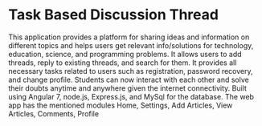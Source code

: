 # Task Based Discussion Thread
This application provides a platform for sharing ideas and information on different topics and helps users get relevant info/solutions for technology, education, science, and programming problems.
It allows users to add threads, reply to existing threads, and search for them. It provides all necessary tasks related to users such
as registration, password recovery, and change profile.
Students can now interact with each other and solve their doubts anytime and anywhere given the internet connectivity.
Built using Angular 7, node.js, Express.js, and MySql for the database. 
The web app has the mentioned modules Home, Settings, Add Articles, View Articles, Comments, Profile

